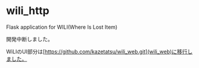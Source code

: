# wili_http
Flask application for WILI(Where Is Lost Item)

開発中断しました。

WiLIのUI部分は[https://github.com/kazetatsu/wili_web.git](wili_web)に移行しました。
